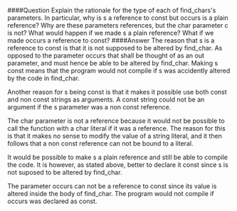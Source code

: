 ####Question
Explain the rationale for the type of each of find_chars's parameters. In particular, why is s a reference to const but occurs is a plain reference? Why are these parameters references, but the char parameter c is not? What would happen if we made s a plain reference? What if we made occurs a reference to const?
####Answer
The reason that s is a reference to const is that it is not supposed to be altered by find_char. As opposed to the parameter occurs that shall be thought of as an out parameter, and must hence be able to be altered by find_char. Making s const means that the program would not compile if s was accidently altered by the code in find_char.  

Another reason for s being const is that it makes it possible use both const and non const strings as arguments. A const string could not be an argument if the s parameter was a non const reference.

The char parameter is not a reference because it would not be possible to call the function with a char literal if it was a reference. The reason for this is that it makes no sense to modify the value of a string literal, and it then follows that a non const reference can not be bound to a literal.  

It would be possible to make s a plain reference and still be able to compile the code. It is however, as stated above, better to declare it const since s is not suposed to be altered by find_char.  

The parameter occurs can not be a reference to const since its value is altered inside the body of find_char. The program would not compile if occurs was declared as const.  
